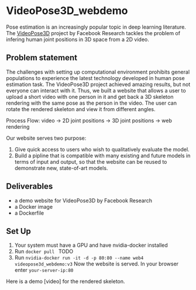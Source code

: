 # VideoPose3D_webdemo
Pose estimation is an increasingly popular topic in deep learning literature. The [VideoPose3D](https://github.com/facebookresearch/VideoPose3D) project by Facebook Research tackles the problem of infering human joint positions in 3D space from a 2D video. 

## Problem statement
The challenges with setting up computational environment prohibits general populations to experience the latest technology developed in human pose estimation task. The VideoPose3D project achieved amazing results, but not everyone can interact with it. Thus, we built a website that allows a user to upload a short video with one person in it and get back a 3D skeleton rendering with the same pose as the person in the video. The user can rotate the rendered skeleton and view it from different angles.

Process Flow:
video -> 2D joint positions -> 3D joint positions -> web rendering

Our website serves two purpose:
1. Give quick access to users who wish to qualitatively evaluate the model.
2. Build a pipline that is compatible with many existing and future models in terms of input and output, so that the website can be reused to demonstrate new, state-of-art models.

## Deliverables
- a demo website for VideoPose3D by Facebook Research
- a Docker image
- a Dockerfile

## Set Up
1. Your system must have a GPU and have nvidia-docker installed
2. Run `docker pull ` TODO
3. Run `nvidia-docker run -it -d -p 80:80 --name web4 videopose3d_webdemo:v3`
Now the website is served. In your browser enter `your-server-ip:80`

Here is a demo [video] for the rendered skeleton. 
